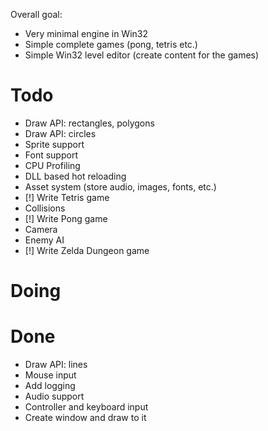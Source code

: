 Overall goal:
- Very minimal engine in Win32
- Simple complete games (pong, tetris etc.)
- Simple Win32 level editor (create content for the games)

# Todo
- Draw API: rectangles, polygons
- Draw API: circles
- Sprite support
- Font support
- CPU Profiling
- DLL based hot reloading
- Asset system (store audio, images, fonts, etc.)
- [!] Write Tetris game
- Collisions
- [!] Write Pong game
- Camera
- Enemy AI
- [!] Write Zelda Dungeon game

# Doing

# Done
- Draw API: lines
- Mouse input
- Add logging
- Audio support
- Controller and keyboard input
- Create window and draw to it
